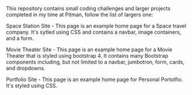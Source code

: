 This repository contains small coding challenges and larger projects completed in my time at Pitman, follow the list of largers one:

Space Station Site - 
This page is an example home page for a Space travel company. It's sytled using CSS and contains a navbar, image containers, and a form.

Movie Theater Site - 
This page is an example home page for a Movie Theater that is styled using bootstrap 4. It contains many Bootstrap components including, but not limited to a navbar, jumbotron, form, cards, and dropdowns.

Portfolio Site - 
This page is an example home page for Personal Portolfio. It's styled using CSS.
